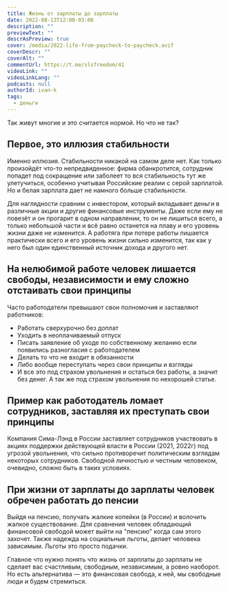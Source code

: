 ```yaml
---
title: Жизнь от зарплаты до зарплаты
date: 2022-08-13T12:00-03:00
description: ""
previewText: ""
descrAsPreview: true
cover: /media/2022-life-from-paycheck-to-paycheck.avif
coverDescr: ""
coverAlt: ""
commentUrl: https://t.me/slsfreedom/41
videoLink: ""
videoLinkLang: ""
podcasts: null
authorId: ivan-k
tags:
  - деньги
---
```

Так живут многие и это считается нормой. Но что не так?

## Первое, это иллюзия стабильности

Именно иллюзия. Стабильности никакой на самом деле нет. Как только произойдёт что-то непредвиденное: фирма обанкротится, сотрудник попадет под сокращение или заболеет то вся стабильность тут же улетучиться, особенно учитывая Российские реалии с серой зарплатой. Но и белая зарплата дает не намного больше стабильности.

Для наглядности сравним с инвестором, который вкладывает деньги в различные акции и другие финансовые инструменты. Даже если ему не повезёт и он прогарит в одном направлении, то он не лишиться всего, а только небольшой части и всё равно останется на плаву и его уровень жизни даже не изменится. А работяга при потере работы лишается практически всего и его уровень жизни сильно изменится, так как у него был один единственный источник дохода и другого нет.

## На нелюбимой работе человек лишается свободы, независимости и ему сложно отстаивать свои принципы

Часто работодатели превышают свои полномочия и заставляют работников:

- Работать сверхурочно без доплат
- Уходить в неоплачиваемый отпуск
- Писать заявление об уходе по собственному желанию если появились разногласия с работодателем
- Делать то что не входит в обязанности
- Либо вообще переступать через свои принципы и взгляды
- И все это под страхом увольнения и остаться без работы, а значит без денег. А так же под страхом увольнения по нехорошей статье.

## Пример как работодатель ломает сотрудников, заставляя их преступать свои принципы

Компания Сима-Лэнд в России заставляет сотрудников участвовать в акциях поддержки действующей власти в России (2021, 2022г) под угрозой увольнения, что сильно противоречит политическим взглядам некоторых сотрудников. Свободной личностью и честным человеком, очевидно, сложно быть в таких условиях.

## При жизни от зарплаты до зарплаты человек обречен работать до пенсии

Выйдя на пенсию, получать жалкие копейки (в России) и волочить жалкое существование. Для сравнения человек обладающий финансовой свободой может выйти на "пенсию" когда сам этого захочет. Также надежда на социальные льготы, делает человека зависимым. Льготы это просто подачки.

Главное что нужно понять что жизнь от зарплаты до зарплаты не сделает вас счастливым, свободным, независимым, а ровно наоборот. Но есть альтернатива — это финансовая свобода, к ней, мы свободные люди и будем стремиться.
